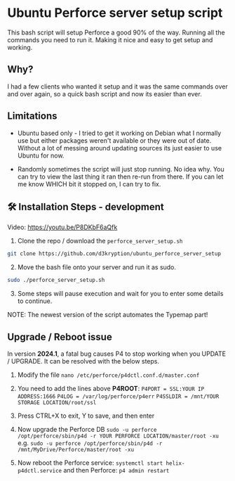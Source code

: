 # Ubuntu Perforce server setup script

This bash script will setup Perforce a good 90% of the way. Running all the commands you need to run it. Making it nice and easy to get setup and working.

## Why?

I had a few clients who wanted it setup and it was the same commands over and over again, so a quick bash script and now its easier than ever.

## Limitations
- Ubuntu based only - I tried to get it working on Debian what I normally use but either packages weren't available or they were out of date. Without a lot of messing around updating sources its just easier to use Ubuntu for now.

- Randomly sometimes the script will just stop running. No idea why. You can try to view the last thing it ran then re-run from there. If you can let me know WHICH bit it stopped on, I can try to fix.

## 🛠️ Installation Steps - development

Video:
https://youtu.be/P8DKbF6aQfk

1) Clone the repo / download the `perforce_server_setup.sh`

```bash
git clone https://github.com/d3kryption/ubuntu_perforce_server_setup
```

2) Move the bash file onto your server and run it as sudo.

```bash
sudo ./perforce_server_setup.sh
```

3) Some steps will pause execution and wait for you to enter some details to continue.

NOTE: The newest version of the script automates the Typemap part! 

## Upgrade / Reboot issue

In version **2024.1**, a fatal bug causes P4 to stop working when you UPDATE / UPGRADE. It can be resolved with the below steps.

1) Modify the file `nano /etc/perforce/p4dctl.conf.d/master.conf`

2) You need to add the lines above **P4ROOT**:
`P4PORT = SSL:YOUR IP ADDRESS:1666`
`P4LOG = /var/log/perforce/p4err`
`P4SSLDIR = /mnt/YOUR STORAGE LOCATION/root/ssl`

3) Press CTRL+X to exit, Y to save, and then enter

4) Now upgrade the Perforce DB `sudo -u perforce /opt/perforce/sbin/p4d -r YOUR PERFORCE LOCATION/master/root -xu` e.g. `sudo -u perforce /opt/perforce/sbin/p4d -r /mnt/MyDrive/Perforce/master/root -xu`

5) Now reboot the Perforce service: `systemctl start helix-p4dctl.service` and then Perforce: `p4 admin restart`
